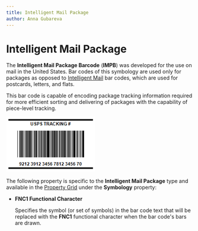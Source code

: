 ```yaml
---
title: Intelligent Mail Package
author: Anna Gubareva
---
```

# Intelligent Mail Package

The **Intelligent Mail Package Barcode** (**IMPB**) was developed for the use on mail in the United States. Bar codes of this symbology are used only for packages as opposed to [Intelligent Mail](xref:11927) bar codes, which are used for postcards, letters, and flats.

This bar code is capable of encoding package tracking information required for more efficient sorting and delivering of packages with the capability of piece-level tracking.

![](../../../../../images/eurd-win-bar-code-intelligent-mail-package.png)

The following property is specific to the **Intelligent Mail Package** type and available in the [Property Grid](../../report-designer-tools/ui-panels/property-grid) under the **Symbology** property:

* **FNC1 Functional Character**
	
	Specifies the symbol (or set of symbols) in the bar code text that will be replaced with the **FNC1** functional character when the bar code's bars are drawn.